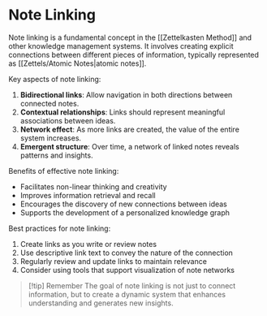 # Note Linking

Note linking is a fundamental concept in the [[Zettelkasten Method]] and other knowledge management systems. It involves creating explicit connections between different pieces of information, typically represented as [[Zettels/Atomic Notes|atomic notes]].

Key aspects of note linking:

1. **Bidirectional links**: Allow navigation in both directions between connected notes.
2. **Contextual relationships**: Links should represent meaningful associations between ideas.
3. **Network effect**: As more links are created, the value of the entire system increases.
4. **Emergent structure**: Over time, a network of linked notes reveals patterns and insights.

Benefits of effective note linking:

- Facilitates non-linear thinking and creativity
- Improves information retrieval and recall
- Encourages the discovery of new connections between ideas
- Supports the development of a personalized knowledge graph

Best practices for note linking:

1. Create links as you write or review notes
2. Use descriptive link text to convey the nature of the connection
3. Regularly review and update links to maintain relevance
4. Consider using tools that support visualization of note networks

> [!tip] Remember
> The goal of note linking is not just to connect information, but to create a dynamic system that enhances understanding and generates new insights.
